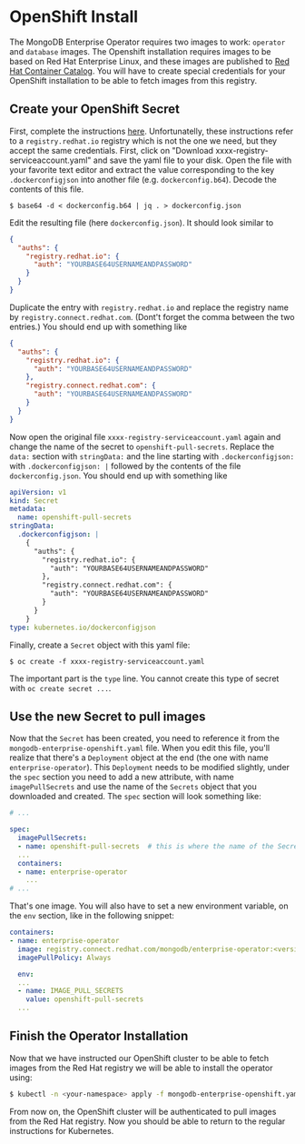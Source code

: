 # OpenShift Install

The MongoDB Enterprise Operator requires two images to work: `operator` and `database` images. The Openshift
installation requires images to be based on Red Hat Enterprise Linux, and these images are published to [Red Hat
Container Catalog](https://catalog.redhat.com/software/containers/explore/). You will have to create special credentials
for your OpenShift installation to be able to fetch images from this registry.

## Create your OpenShift Secret

First, complete the instructions
[here](https://access.redhat.com/terms-based-registry/#/token/openshift3-test-cluster/docker-config). Unfortunatelly,
these instructions refer to a `registry.redhat.io` registry which is not the one we need, but they accept the same
credentials. First, click on "Download xxxx-registry-serviceaccount.yaml" and save the yaml file to your disk. Open
the file with your favorite text editor and extract the value corresponding to the key `.dockerconfigjson` into
another file (e.g. `dockerconfig.b64`). Decode the contents of this file.

```
$ base64 -d < dockerconfig.b64 | jq . > dockerconfig.json
```

Edit the resulting file (here `dockerconfig.json`). It should look similar to

```json
{
  "auths": {
    "registry.redhat.io": {
      "auth": "YOURBASE64USERNAMEANDPASSWORD"
    }
  }
}
```

Duplicate the entry with `registry.redhat.io` and replace the registry name by `registry.connect.redhat.com`.
(Dont't forget the comma between the two entries.) You should end up with something like

```json
{
  "auths": {
    "registry.redhat.io": {
      "auth": "YOURBASE64USERNAMEANDPASSWORD"
    },
    "registry.connect.redhat.com": {
      "auth": "YOURBASE64USERNAMEANDPASSWORD"
    }
  }
}
```

Now open the original file `xxxx-registry-serviceaccount.yaml` again and change the name of the secret to
`openshift-pull-secrets`. Replace the `data:` section with `stringData:` and the line starting with
`.dockerconfigjson:` with `.dockerconfigjson: |` followed by the contents of the file
`dockerconfig.json`. You should end up with something like

```yaml
apiVersion: v1
kind: Secret
metadata:
  name: openshift-pull-secrets
stringData:
  .dockerconfigjson: |
    {
      "auths": {
        "registry.redhat.io": {
          "auth": "YOURBASE64USERNAMEANDPASSWORD"
        },
        "registry.connect.redhat.com": {
          "auth": "YOURBASE64USERNAMEANDPASSWORD"
        }
      }
    }
type: kubernetes.io/dockerconfigjson
```

Finally, create a `Secret` object with this yaml file:

```
$ oc create -f xxxx-registry-serviceaccount.yaml
```

The important part is the `type` line. You cannot create this type of secret with `oc create secret ...`.

## Use the new Secret to pull images

Now that the `Secret` has been created, you need to reference it from the `mongodb-enterprise-openshift.yaml` file.
When you edit this file, you'll realize that there's a `Deployment` object at the end (the one with name
`enterprise-operator`). This `Deployment` needs to be modified slightly, under the `spec` section you need to add
a new attribute, with name `imagePullSecrets` and use the name of the `Secrets` object that you downloaded and created.
The `spec` section will look something like:

```yaml
# ...

spec:
  imagePullSecrets:
  - name: openshift-pull-secrets  # this is where the name of the Secret goes
  ...
  containers:
  - name: enterprise-operator
    ...
# ...
```

That's one image. You will also have to set a new environment variable, on the `env` section, like in the following
snippet:

```yaml
containers:
- name: enterprise-operator
  image: registry.connect.redhat.com/mongodb/enterprise-operator:<version>
  imagePullPolicy: Always

  env:
  ...
  - name: IMAGE_PULL_SECRETS
    value: openshift-pull-secrets
  ...
```

## Finish the Operator Installation

Now that we have instructed our OpenShift cluster to be able to fetch images from the Red Hat registry we will be able
to install the operator using:

```bash
$ kubectl -n <your-namespace> apply -f mongodb-enterprise-openshift.yaml
```

From now on, the OpenShift cluster will be authenticated to pull images from the Red Hat registry. Now you should be
able to return to the regular instructions for Kubernetes.
